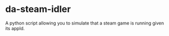 # da-steam-idler
A python script allowing you to simulate that a steam game is running given its appId.
